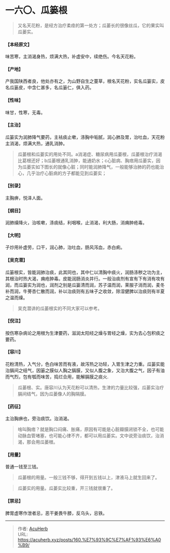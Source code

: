 # 一六〇、瓜篓根


> 又名天花粉，是经方治疗柔痉的第一处方；瓜蒌长的很像丝瓜，它的果实叫瓜蒌实。

#### 【本经原文】
味苦寒，主消渴身热，烦满大热，补虚安中，续绝伤。今名天花粉。
#### 【产地】
产我国陕西者良，他处亦有之，为山野自生之蔓草，根名天花粉，实名瓜篓实，皮名瓜篓皮，中含仁甚多，名瓜篓仁，俱入药。
#### 【性味】
味甘，性寒，无毒。
#### 【主治】
瓜篓实为润肺降气要药，主袪痰止嗽，涤胸中垢腻，润心肺及胃，治吐血，天花粉主消渴，烦满大热，通乳消肿。

> 瓜蒌根和瓜蒌实的用处不同。a消渴症、糖尿病用瓜蒌根，瓜蒌根治疗消渴比葛根还好；‍b瓜蒌根通乳消肿，能通奶水；c心脏病、胸痞用瓜蒌实，因为瓜蒌实如下图长的就像心脏；同时能润肺降气，一般能够治肺的药也能治心，几乎治疗心脏病的方子都能见到瓜蒌实；

#### 【别录】
主胸痹，悦泽人面。
#### 【纲目】
润肺燥降火，治咳嗽，涤痰结，利咽喉，止消渴，利大肠，消痈肿疮毒。
#### 【大明】
子炒用补虚劳，口干，润心肺，治吐血，肠风泻血，赤白痢。
#### 【吴克潜】
瓜篓根实，皆能润肺治痰，此其同也，其中仁以清胸中痰火，润肠涤秽之功为主，其根治时热大渴，痈疮肿毒。皮能润肠消炎并行。一般治痰剂有宣有下有消有攻有润，而瓜篓实为润也，润剂之别是瓜篓清而润，苏子温而润，莱服子消而润，麦冬补而润，牛蒡杏仁散而润，补以治痰则有五味子之收敛，除湿健脾以治痰则有半夏之温而燥。

> 吴克潜讲的瓜蒌根实的不同大家可以参考。

#### 【倪注】
按伤寒杂病论之用根为生津要药，滋润太阳经之燥与胃经之燥，实为去心包积痰之要药。
#### 【容川】
花粉清热，入气分，色白味苦而有液，故泻热之功轻，入胃生津之力重。瓜篓实能治膈间之结气，因篓之膜似人胸之膈膜，又似人腹之象，又治大腹之气，因子有油而气烈，包有瓠而味苦，捣烂合用，能解膈膜之痰火.

> 瓜蒌根、实。唐容川认为天花粉可以清热，生津的力量比较强，瓜蒌实治疗膈间结气，因为瓜蒌像人的胸隔膜。

#### 【药征】
主治胸痹也，旁治痰饮。治消渴。

> 啥叫胸痞？就是胸口闷痛、胀痛，原因有可能是心脏瓣膜闭锁不全，也可能动脉血管堵塞，也可能心律不齐，都可以用瓜蒌实。文中说旁治痰饮，治消渴，那会用瓜蒌根。

#### 【用量】
普通一钱至三钱。

> 瓜蒌根的用量。一般三钱不够，得开到五钱以上，津液马上就生回来了。

> 瓜蒌实的用量。瓜蒌实比较重，开三钱就很重了。

#### 【禁忌】
脾胃虚寒作泄者忌，恶干姜畏牛膝，反乌头，忌铁。

---

> 作者: [AcuHerb](https://acuherb.xyz)  
> URL: https://acuherb.xyz/posts/160.%E7%93%9C%E7%AF%93%E6%A0%B9/  

